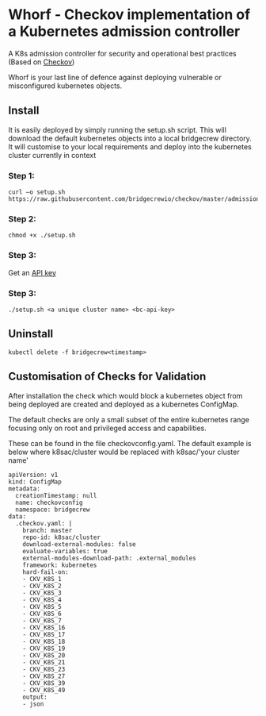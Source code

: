 # Whorf - Checkov implementation of a Kubernetes admission controller
A K8s admission controller for security and operational best practices (Based on [Checkov](https://checkov.io))

Whorf is your last line of defence against deploying vulnerable or misconfigured kubernetes objects.  

## Install
It is easily deployed by simply running the setup.sh script.  This will download the default kubernetes objects into a local bridgecrew directory.  It will customise to your local requirements and deploy into the kubernetes cluster currently in context

### Step 1:
```
curl –o setup.sh https://raw.githubusercontent.com/bridgecrewio/checkov/master/admissioncontroller/setup.sh
```

### Step 2:
```
chmod +x ./setup.sh
```
### Step 3:
Get an [API key](https://docs.bridgecrew.io/docs/get-api-token)
### Step 3:
```
./setup.sh <a unique cluster name> <bc-api-key>
```

## Uninstall
```
kubectl delete -f bridgecrew<timestamp>
```

## Customisation of Checks for Validation
After installation the check which would block a kubernetes object from being deployed are created and deployed as a kubernetes ConfigMap.

The default checks are only a small subset of the entire kubernetes range focusing only on root and privileged access and capabilities.  

These can be found in the file checkovconfig.yaml.  The default example is below where k8sac/cluster would be replaced with k8sac/'your cluster name'

```
apiVersion: v1
kind: ConfigMap
metadata:
  creationTimestamp: null
  name: checkovconfig
  namespace: bridgecrew
data:
  .checkov.yaml: |
    branch: master
    repo-id: k8sac/cluster
    download-external-modules: false
    evaluate-variables: true
    external-modules-download-path: .external_modules
    framework: kubernetes
    hard-fail-on:
    - CKV_K8S_1
    - CKV_K8S_2
    - CKV_K8S_3
    - CKV_K8S_4
    - CKV_K8S_5
    - CKV_K8S_6
    - CKV_K8S_7
    - CKV_K8S_16
    - CKV_K8S_17
    - CKV_K8S_18
    - CKV_K8S_19
    - CKV_K8S_20
    - CKV_K8S_21
    - CKV_K8S_23
    - CKV_K8S_27
    - CKV_K8S_39
    - CKV_K8S_49
    output:
    - json
```
